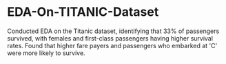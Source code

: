 # EDA-On-TITANIC-Dataset
Conducted EDA on the Titanic dataset, identifying that 33% of passengers survived, with females and first-class passengers having higher survival rates. Found that higher fare payers and passengers who embarked at 'C' were more likely to survive.
